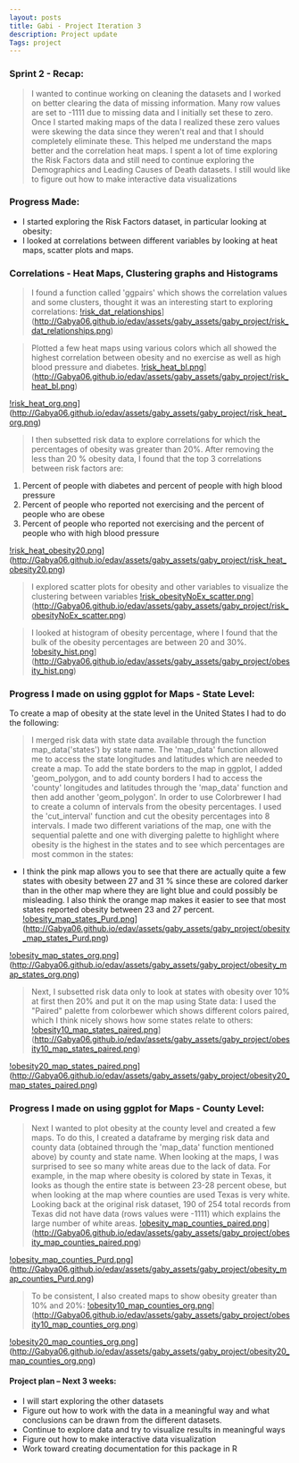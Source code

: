 ```yaml
---
layout: posts
title: Gabi - Project Iteration 3
description: Project update
Tags: project
---
```


### Sprint 2 - Recap:
> I wanted to continue working on cleaning the datasets and I worked on better clearing the data of missing information. Many row values are set to -1111 due to missing data and I initially set these to zero. Once I started making maps of the data I realized these zero values were skewing the data since they weren't real and that I should completely eliminate these. This helped me understand the maps better and the correlation heat maps. 
> I spent a lot of time exploring the Risk Factors data and still need to continue exploring the Demographics and Leading Causes of Death datasets.
> I still would like to figure out how to make interactive data visualizations 


### Progress Made:
* I started exploring the Risk Factors dataset, in particular looking at obesity:
* I looked at correlations between different variables by looking at heat maps, scatter plots and maps. 

### Correlations - Heat Maps, Clustering graphs and Histograms
> I found a function called 'ggpairs' which shows the correlation values and some clusters, thought it was an interesting start to exploring correlations:
[!risk_dat_relationships](http://Gabya06.github.io/edav/assets/gaby_assets/gaby_project/risk_dat_relationships.png)](http://Gabya06.github.io/edav/assets/gaby_assets/gaby_project/risk_dat_relationships.png)

> Plotted a few heat maps using various colors which all showed the highest correlation between obesity and no exercise as well as high blood pressure and diabetes. 
[!risk_heat_bl.png](http://Gabya06.github.io/edav/assets/gaby_assets/gaby_project/risk_heat_bl.png)](http://Gabya06.github.io/edav/assets/gaby_assets/gaby_project/risk_heat_bl.png)

[!risk_heat_org.png](http://Gabya06.github.io/edav/assets/gaby_assets/gaby_project/risk_heat_org.png)](http://Gabya06.github.io/edav/assets/gaby_assets/gaby_project/risk_heat_org.png)


> I then subsetted risk data to explore correlations for which the percentages of obesity was greater than 20%. After removing the less than 20 % obesity data, I found that the top 3 correlations between risk factors are:
1) Percent of people with diabetes and percent of people with high blood pressure
2) Percent of people who reported not exercising and the percent of people who are obese
3) Percent of people who reported not exercising and the percent of people who with high blood pressure

[!risk_heat_obesity20.png](http://Gabya06.github.io/edav/assets/gaby_assets/gaby_project/risk_heat_obesity20.png)](http://Gabya06.github.io/edav/assets/gaby_assets/gaby_project/risk_heat_obesity20.png)

> I explored scatter plots for obesity and other variables to visualize the clustering between variables
[!risk_obesityNoEx_scatter.png](http://Gabya06.github.io/edav/assets/gaby_assets/gaby_project/risk_obesityNoEx_scatter.png)](http://Gabya06.github.io/edav/assets/gaby_assets/gaby_project/risk_obesityNoEx_scatter.png)

> I looked at histogram of obesity percentage, where I found that the bulk of the obesity percentages are between 20 and 30%.
[!obesity_hist.png](http://Gabya06.github.io/edav/assets/gaby_assets/gaby_project/obesity_hist.png)](http://Gabya06.github.io/edav/assets/gaby_assets/gaby_project/obesity_hist.png)

### Progress I made on using ggplot for Maps - State Level:

To create a map of obesity at the state level in the United States I had to do the following: 
> I merged risk data with state data available through the function map_data('states') by state name. The 'map_data' function allowed me to access the state longitudes and latitudes which are needed to create a map. 
> To add the state borders to the map in ggplot, I added 'geom_polygon, and to add county borders I had to access the 'county' longitudes and latitudes through the 'map_data' function and then add another 'geom_polygon'.
> In order to use Colorbrewer I had to create a column of intervals from the obesity percentages. I used the 'cut_interval' function and cut the obesity percentages into 8 intervals. 
> I made two different variations of the map, one with the sequential palette and one with diverging palette to highlight where obesity is the highest in the states and to see which percentages are most common in the states:
- I think the pink map allows you to see that there are actually quite a few states with obesity between 27 and 31 % since these are colored darker than in the other map where they are light blue and could possibly be misleading. I also think the orange map makes it easier to see that most states reported obesity between 23 and 27 percent.
[!obesity_map_states_Purd.png](http://Gabya06.github.io/edav/assets/gaby_assets/gaby_project/obesity_map_states_Purd.png)](http://Gabya06.github.io/edav/assets/gaby_assets/gaby_project/obesity_map_states_Purd.png)

[!obesity_map_states_org.png](http://Gabya06.github.io/edav/assets/gaby_assets/gaby_project/obesity_map_states_org.png)](http://Gabya06.github.io/edav/assets/gaby_assets/gaby_project/obesity_map_states_org.png)

> Next, I subsetted risk data only to look at states with obesity over 10% at first then 20% and put it on the map using State data:
I used the "Paired" palette from colorbewer which shows different colors paired, which I think nicely shows how some states relate to others:
[!obesity10_map_states_paired.png](http://Gabya06.github.io/edav/assets/gaby_assets/gaby_project/obesity10_map_states_paired.png)](http://Gabya06.github.io/edav/assets/gaby_assets/gaby_project/obesity10_map_states_paired.png)

[!obesity20_map_states_paired.png](http://Gabya06.github.io/edav/assets/gaby_assets/gaby_project/obesity20_map_states_paired.png)](http://Gabya06.github.io/edav/assets/gaby_assets/gaby_project/obesity20_map_states_paired.png)



### Progress I made on using ggplot for Maps - County Level:

> Next I wanted to plot obesity at the county level and created a few maps. To do this, I created a dataframe by merging risk data and county data (obtained through the 'map_data' function mentioned above) by county and state name. When looking at the maps, I was surprised to see so many white areas due to the lack of data. For example, in the map where obesity is colored by state in Texas, it looks as though the entire state is between 23-28 percent obese, but when looking at the map where counties are used Texas is very white. Looking back at the original risk dataset, 190 of 254 total records from Texas did not have data (rows values were -1111) which explains the large number of white areas. 
[!obesity_map_counties_paired.png](http://Gabya06.github.io/edav/assets/gaby_assets/gaby_project/obesity_map_counties_paired.png)](http://Gabya06.github.io/edav/assets/gaby_assets/gaby_project/obesity_map_counties_paired.png)

[!obesity_map_counties_Purd.png](http://Gabya06.github.io/edav/assets/gaby_assets/gaby_project/obesity_map_counties_Purd.png)](http://Gabya06.github.io/edav/assets/gaby_assets/gaby_project/obesity_map_counties_Purd.png)

> To be consistent, I also created maps to show obesity greater than 10% and 20%:
[!obesity10_map_counties_org.png](http://Gabya06.github.io/edav/assets/gaby_assets/gaby_project/obesity10_map_counties_org.png)](http://Gabya06.github.io/edav/assets/gaby_assets/gaby_project/obesity10_map_counties_org.png)

[!obesity20_map_counties_org.png](http://Gabya06.github.io/edav/assets/gaby_assets/gaby_project/obesity20_map_counties_org.png)](http://Gabya06.github.io/edav/assets/gaby_assets/gaby_project/obesity20_map_counties_org.png)

#### Project plan – Next 3 weeks:
* I will start exploring the other datasets
* Figure out how to work with the data in a meaningful way and what conclusions can be drawn from the different datasets.
* Continue to explore data and try to visualize results in meaningful ways
* Figure out how to make interactive data visualization 
* Work toward creating documentation for this package in R




